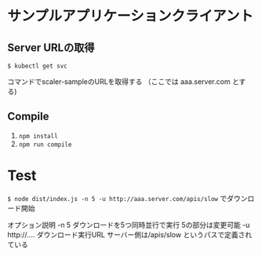 # サンプルアプリケーションクライアント

## Server URLの取得

```
$ kubectl get svc
```
コマンドでscaler-sampleのURLを取得する （ここでは aaa.server.com とする)

## Compile

1. `npm install`
1. `npm run compile`

# Test

`$ node dist/index.js -n 5 -u http://aaa.server.com/apis/slow`
でダウンロード開始

オプション説明
-n 5  ダウンロードを5つ同時並行で実行 5の部分は変更可能
-u http://.... ダウンロード実行URL サーバー側は/apis/slow というパスで定義されている
